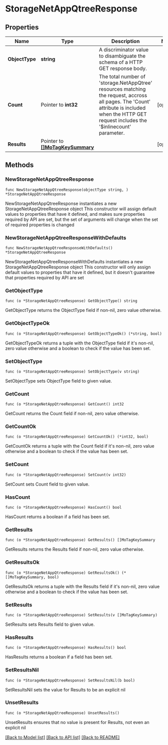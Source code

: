 # StorageNetAppQtreeResponse

## Properties

Name | Type | Description | Notes
------------ | ------------- | ------------- | -------------
**ObjectType** | **string** | A discriminator value to disambiguate the schema of a HTTP GET response body. | 
**Count** | Pointer to **int32** | The total number of &#39;storage.NetAppQtree&#39; resources matching the request, accross all pages. The &#39;Count&#39; attribute is included when the HTTP GET request includes the &#39;$inlinecount&#39; parameter. | [optional] 
**Results** | Pointer to [**[]MoTagKeySummary**](MoTagKeySummary.md) |  | [optional] 

## Methods

### NewStorageNetAppQtreeResponse

`func NewStorageNetAppQtreeResponse(objectType string, ) *StorageNetAppQtreeResponse`

NewStorageNetAppQtreeResponse instantiates a new StorageNetAppQtreeResponse object
This constructor will assign default values to properties that have it defined,
and makes sure properties required by API are set, but the set of arguments
will change when the set of required properties is changed

### NewStorageNetAppQtreeResponseWithDefaults

`func NewStorageNetAppQtreeResponseWithDefaults() *StorageNetAppQtreeResponse`

NewStorageNetAppQtreeResponseWithDefaults instantiates a new StorageNetAppQtreeResponse object
This constructor will only assign default values to properties that have it defined,
but it doesn't guarantee that properties required by API are set

### GetObjectType

`func (o *StorageNetAppQtreeResponse) GetObjectType() string`

GetObjectType returns the ObjectType field if non-nil, zero value otherwise.

### GetObjectTypeOk

`func (o *StorageNetAppQtreeResponse) GetObjectTypeOk() (*string, bool)`

GetObjectTypeOk returns a tuple with the ObjectType field if it's non-nil, zero value otherwise
and a boolean to check if the value has been set.

### SetObjectType

`func (o *StorageNetAppQtreeResponse) SetObjectType(v string)`

SetObjectType sets ObjectType field to given value.


### GetCount

`func (o *StorageNetAppQtreeResponse) GetCount() int32`

GetCount returns the Count field if non-nil, zero value otherwise.

### GetCountOk

`func (o *StorageNetAppQtreeResponse) GetCountOk() (*int32, bool)`

GetCountOk returns a tuple with the Count field if it's non-nil, zero value otherwise
and a boolean to check if the value has been set.

### SetCount

`func (o *StorageNetAppQtreeResponse) SetCount(v int32)`

SetCount sets Count field to given value.

### HasCount

`func (o *StorageNetAppQtreeResponse) HasCount() bool`

HasCount returns a boolean if a field has been set.

### GetResults

`func (o *StorageNetAppQtreeResponse) GetResults() []MoTagKeySummary`

GetResults returns the Results field if non-nil, zero value otherwise.

### GetResultsOk

`func (o *StorageNetAppQtreeResponse) GetResultsOk() (*[]MoTagKeySummary, bool)`

GetResultsOk returns a tuple with the Results field if it's non-nil, zero value otherwise
and a boolean to check if the value has been set.

### SetResults

`func (o *StorageNetAppQtreeResponse) SetResults(v []MoTagKeySummary)`

SetResults sets Results field to given value.

### HasResults

`func (o *StorageNetAppQtreeResponse) HasResults() bool`

HasResults returns a boolean if a field has been set.

### SetResultsNil

`func (o *StorageNetAppQtreeResponse) SetResultsNil(b bool)`

 SetResultsNil sets the value for Results to be an explicit nil

### UnsetResults
`func (o *StorageNetAppQtreeResponse) UnsetResults()`

UnsetResults ensures that no value is present for Results, not even an explicit nil

[[Back to Model list]](../README.md#documentation-for-models) [[Back to API list]](../README.md#documentation-for-api-endpoints) [[Back to README]](../README.md)


